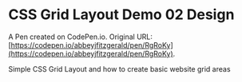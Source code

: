 # CSS Grid Layout Demo 02 Design

A Pen created on CodePen.io. Original URL: [https://codepen.io/abbeyjfitzgerald/pen/RgRoKy](https://codepen.io/abbeyjfitzgerald/pen/RgRoKy).

Simple CSS Grid Layout and how to create basic website grid areas
